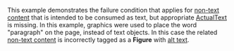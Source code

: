 This example demonstrates the failure condition that applies for [non-text content](https://www.pdfa.org/glossary-of-accessibility-terminology-in-pdf/#non-text-content) that is intended to be consumed as text, but appropriate [ActualText](https://www.pdfa.org/glossary-of-accessibility-terminology-in-pdf/#actualtext) is missing. In this example, graphics were used to place the word "paragraph" on the page, instead of text objects. In this case the related [non-text content](https://www.pdfa.org/glossary-of-accessibility-terminology-in-pdf/#non-text-content) is incorrectly tagged as a **Figure** with [alt text](https://www.pdfa.org/glossary-of-accessibility-terminology-in-pdf/#alt-text).

 
